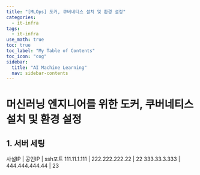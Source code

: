 ```yaml
---
title: "[MLOps] 도커, 쿠버네티스 설치 및 환경 설정" 
categories:
  - it-infra
tags:
  - it-infra
use_math: true
toc: true
toc_label: "My Table of Contents"
toc_icon: "cog"
sidebar:
  title: "AI Machine Learning"
  nav: sidebar-contents
---
```


# 머신러닝 엔지니어를 위한 도커, 쿠버네티스 설치 및 환경 설정

## 1. 서버 세팅

사설IP | 공인IP | ssh포트 
111.11.1.111 | 222.222.222.22 | 22 
333.33.3.333 | 444.444.444.44 | 23

